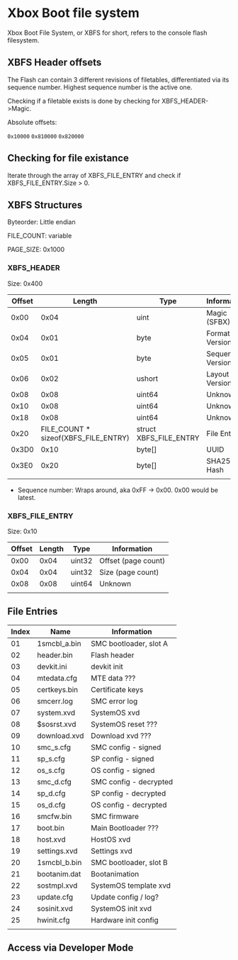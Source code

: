 <!-- TITLE: Xbox Boot File System -->
<!-- SUBTITLE: Xbox boot file system (XBFS) on eMMC -->

# Xbox Boot file system
Xbox Boot File System, or XBFS for short, refers to the console flash
filesystem.

## XBFS Header offsets

The Flash can contain 3 different revisions of filetables,
differentiated via its sequence number. Highest sequence number is the
active one.

Checking if a filetable exists is done by checking for
XBFS_HEADER-\>Magic.

Absolute offsets:

`0x10000`
`0x810000`
`0x820000`

## Checking for file existance

Iterate through the array of XBFS_FILE_ENTRY and check if
XBFS_FILE_ENTRY.Size \> 0.

## XBFS Structures

Byteorder: Little endian

FILE_COUNT: variable

PAGE_SIZE: 0x1000

### XBFS_HEADER

Size: 0x400

| Offset | Length                                   | Type                     | Information        |
| ------ | ---------------------------------------- | ------------------------ | ------------------ |
| 0x00   | 0x04                                     | uint                     | Magic (SFBX)       |
| 0x04   | 0x01                                     | byte                     | Format Version     |
| 0x05   | 0x01                                     | byte                     | Sequence Version\* |
| 0x06   | 0x02                                     | ushort                   | Layout Version     |
| 0x08   | 0x08                                     | uint64                   | Unknown            |
| 0x10   | 0x08                                     | uint64                   | Unknown            |
| 0x18   | 0x08                                     | uint64                   | Unknown            |
| 0x20   | FILE_COUNT \* sizeof(XBFS_FILE_ENTRY) | struct XBFS_FILE_ENTRY | File Entries       |
| 0x3D0  | 0x10                                     | byte\[\]                 | UUID               |
| 0x3E0  | 0x20                                     | byte\[\]                 | SHA256 Hash        |
|        |                                          |                          |                    |

  - Sequence number: Wraps around, aka 0xFF -\> 0x00. 0x00 would be
    latest.

### XBFS_FILE_ENTRY

Size: 0x10

| Offset | Length | Type   | Information         |
| ------ | ------ | ------ | ------------------- |
| 0x00   | 0x04   | uint32 | Offset (page count) |
| 0x04   | 0x04   | uint32 | Size (page count)   |
| 0x08   | 0x08   | uint64 | Unknown             |
|        |        |        |                     |

## File Entries

| Index | Name          | Information            |
| ----- | ------------- | ---------------------- |
| 01    | 1smcbl_a.bin | SMC bootloader, slot A |
| 02    | header.bin    | Flash header           |
| 03    | devkit.ini    | devkit init            |
| 04    | mtedata.cfg   | MTE data ???           |
| 05    | certkeys.bin  | Certificate keys       |
| 06    | smcerr.log    | SMC error log          |
| 07    | system.xvd    | SystemOS xvd           |
| 08    | $sosrst.xvd   | SystemOS reset ???     |
| 09    | download.xvd  | Download xvd ???       |
| 10    | smc_s.cfg    | SMC config - signed    |
| 11    | sp_s.cfg     | SP config - signed     |
| 12    | os_s.cfg     | OS config - signed     |
| 13    | smc_d.cfg    | SMC config - decrypted |
| 14    | sp_d.cfg     | SP config - decrypted  |
| 15    | os_d.cfg     | OS config - decrypted  |
| 16    | smcfw.bin     | SMC firmware           |
| 17    | boot.bin      | Main Bootloader ???    |
| 18    | host.xvd      | HostOS xvd             |
| 19    | settings.xvd  | Settings xvd           |
| 20    | 1smcbl_b.bin | SMC bootloader, slot B |
| 21    | bootanim.dat  | Bootanimation          |
| 22    | sostmpl.xvd   | SystemOS template xvd  |
| 23    | update.cfg    | Update config / log?   |
| 24    | sosinit.xvd   | SystemOS init xvd      |
| 25    | hwinit.cfg    | Hardware init config   |
|       |               |                        |

## Access via Developer Mode